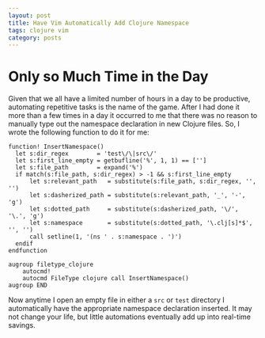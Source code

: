 ```yaml
---
layout: post
title: Have Vim Automatically Add Clojure Namespace
tags: clojure vim
category: posts
---
```


# Only so Much Time in the Day

Given that we all have a limited number of hours in a day to be productive,
automating repetitive tasks is the name of the game. After I had done it more
than a few times in a day it occurred to me that there was no reason to
manually type out the namespace declaration in new Clojure files. So, I wrote
the following function to do it for me:

``` vim
function! InsertNamespace()
  let s:dir_regex        = 'test\/\|src\/'
  let s:first_line_empty = getbufline('%', 1, 1) == ['']
  let s:file_path        = expand('%')
  if match(s:file_path, s:dir_regex) > -1 && s:first_line_empty
      let s:relevant_path   = substitute(s:file_path, s:dir_regex, '', '')
      let s:dasherized_path = substitute(s:relevant_path, '_', '-', 'g')
      let s:dotted_path     = substitute(s:dasherized_path, '\/', '\.', 'g')
      let s:namespace       = substitute(s:dotted_path, '\.clj[s]*$', '', '')
      call setline(1, '(ns ' . s:namespace . ')')
  endif
endfunction

augroup filetype_clojure
    autocmd!
    autocmd FileType clojure call InsertNamespace()
augroup END
```
Now anytime I open an empty file in either a `src` or `test` directory I
automatically have the appropriate namespace declaration inserted. It may not
change your life, but little automations eventually add up into real-time
savings.
